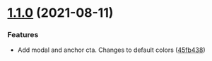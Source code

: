 # [1.1.0](https://github.com/verndale/front-end-components/compare/v1.0.18...v1.1.0) (2021-08-11)


### Features

* Add modal and anchor cta. Changes to default colors ([45fb438](https://github.com/verndale/front-end-components/commit/45fb438a91f17a37a54ca2cd57d1713df8afadf6))

